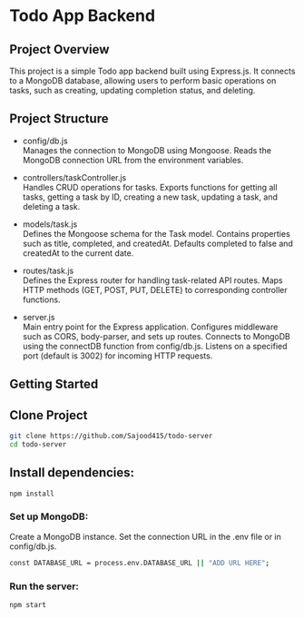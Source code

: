 # Todo App Backend

## Project Overview
This project is a simple Todo app backend built using Express.js. It connects to a MongoDB database, allowing users to perform basic operations on tasks, such as creating, updating completion status, and deleting.

## Project Structure

* config/db.js<br>
Manages the connection to MongoDB using Mongoose.
Reads the MongoDB connection URL from the environment variables.

* controllers/taskController.js<br>
Handles CRUD operations for tasks.
Exports functions for getting all tasks, getting a task by ID, creating a new task, updating a task, and deleting a task.

* models/task.js<br>
Defines the Mongoose schema for the Task model.
Contains properties such as title, completed, and createdAt.
Defaults completed to false and createdAt to the current date.

* routes/task.js<br>
Defines the Express router for handling task-related API routes.
Maps HTTP methods (GET, POST, PUT, DELETE) to corresponding controller functions.

* server.js<br>
Main entry point for the Express application.
Configures middleware such as CORS, body-parser, and sets up routes.
Connects to MongoDB using the connectDB function from config/db.js.
Listens on a specified port (default is 3002) for incoming HTTP requests.

## Getting Started

## Clone Project
```bash
git clone https://github.com/Sajood415/todo-server
cd todo-server
```

## Install dependencies:

```bash
npm install
```

### Set up MongoDB:

Create a MongoDB instance.
Set the connection URL in the .env file or in config/db.js.
```bash
const DATABASE_URL = process.env.DATABASE_URL || "ADD URL HERE";
```

### Run the server:

```bash
npm start
```


